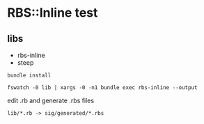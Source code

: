 # RBS::Inline test

## libs

- rbs-inline
- steep

```console
bundle install
```

```console
fswatch -0 lib | xargs -0 -n1 bundle exec rbs-inline --output
```

edit .rb and generate .rbs files

```
lib/*.rb -> sig/generated/*.rbs
```
